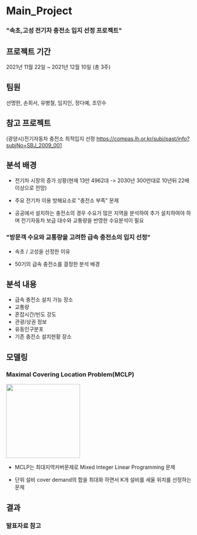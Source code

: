 # Main_Project
### "속초,고성 전기차 충전소 입지 선정 프로젝트"

## 프로젝트 기간
2021년 11월 22일 ~ 2021년 12월 10일 (총 3주)

## 팀원
선명한, 손희서, 유병철, 임지인, 정다예, 조민수

## 참고 프로젝트
(광양시)전기자동차 충전소 최적입지 선정
https://compas.lh.or.kr/subj/past/info?subjNo=SBJ_2009_001


## 분석 배경
- 전기차 시장의 증가 상황(현재 13만 4962대 -> 2030년 300만대로 10년뒤 22배 이상으로 전망)

- 주요 전기차 이용 방해요소로 "충전소 부족" 문제

- 공공에서 설치하는 충전소의 경우 수요가 많은 지역을 분석하여 추가 설치하여야 하며 전기자동차 보급 대수와 교통량을 반영한 수요분석이 필요

### "방문객 수요와 교통량을 고려한 급속 충전소의 입지 선정"

- 속초 / 고성을 선정한 이유

- 50기의 급속 충전소를 결정한 분석 배경


## 분석 내용

- 급속 충전소 설치 가능 장소
- 교통량
- 혼잡시간/빈도 강도
- 관광/상권 정보
- 유동인구분포
- 기존 충전소 설치현황 장소


## 모델링
### Maximal Covering Location Problem(MCLP)
<img src="https://user-images.githubusercontent.com/89237880/152676985-24b13841-718c-472d-a05c-131e21fa058f.png" width="200" height="200"/>

- MCLP는 최대지역커버문제로 Mixed Integer Linear Programming 문제

- 단위 설비 cover demand의 합을 최대화 하면서 K개 설비를 세울 위치를 선정하는 문제

## 결과
### 발표자료 참고
